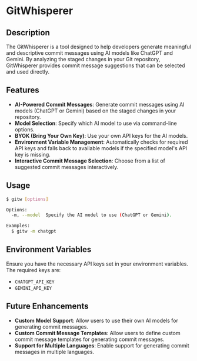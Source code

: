 # GitWhisperer

## Description

The GitWhisperer is a tool designed to help developers generate meaningful and descriptive commit messages using AI models like ChatGPT and Gemini. By analyzing the staged changes in your Git repository, GitWhisperer provides commit message suggestions that can be selected and used directly.

## Features

- **AI-Powered Commit Messages**: Generate commit messages using AI models (ChatGPT or Gemini) based on the staged changes in your repository.
- **Model Selection**: Specify which AI model to use via command-line options.
- **BYOK (Bring Your Own Key)**: Use your own API keys for the AI models.
- **Environment Variable Management**: Automatically checks for required API keys and falls back to available models if the specified model's API key is missing.
- **Interactive Commit Message Selection**: Choose from a list of suggested commit messages interactively.

## Usage

```sh
$ gitw [options]

Options:
  -m, --model  Specify the AI model to use (ChatGPT or Gemini).

Examples:
  $ gitw -m chatgpt
```

## Environment Variables

Ensure you have the necessary API keys set in your environment variables. The required keys are:

- `CHATGPT_API_KEY`
- `GEMINI_API_KEY`

## Future Enhancements

- **Custom Model Support**: Allow users to use their own AI models for generating commit messages.
- **Custom Commit Message Templates**: Allow users to define custom commit message templates for generating commit messages.
- **Support for Multiple Languages**: Enable support for generating commit messages in multiple languages.
